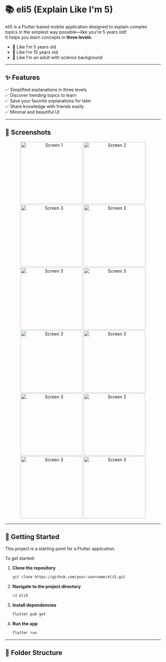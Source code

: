 # 📚 eli5 (Explain Like I'm 5)

eli5 is a Flutter-based mobile application designed to explain complex topics in the simplest way possible—like you're 5 years old!  
It helps you learn concepts in **three levels**:  
- 👶 Like I'm 5 years old  
- 🧒 Like I'm 15 years old  
- 🧑 Like I'm an adult with science background  

---

## ✨ Features

✅ Simplified explanations in three levels  
✅ Discover trending topics to learn  
✅ Save your favorite explanations for later  
✅ Share knowledge with friends easily  
✅ Minimal and beautiful UI  

---

## 📸 Screenshots

<p align="center">
  <img src="screenshots/screen1.png" alt="Screen 1" width="200"/>
  <img src="screenshots/screen2.png" alt="Screen 2" width="200"/>
  <img src="screenshots/screen3.png" alt="Screen 3" width="200"/>
  <img src="screenshots/screen4.png" alt="Screen 3" width="200"/>
  <img src="screenshots/screen5.png" alt="Screen 3" width="200"/>
  <img src="screenshots/screen6.png" alt="Screen 3" width="200"/>
  <img src="screenshots/screen7.png" alt="Screen 3" width="200"/>
  <img src="screenshots/screen8.png" alt="Screen 3" width="200"/>
  <img src="screenshots/screen9.png" alt="Screen 3" width="200"/>
  <img src="screenshots/screen10.png" alt="Screen 3" width="200"/>
  <img src="screenshots/screen11.png" alt="Screen 3" width="200"/>
  <img src="screenshots/screen12.png" alt="Screen 3" width="200"/>
</p>

---

## 🚀 Getting Started

This project is a starting point for a Flutter application.

To get started:

1. **Clone the repository**
    ```bash
    git clone https://github.com/your-username/eli5.git
    ```
2. **Navigate to the project directory**
    ```bash
    cd eli5
    ```
3. **Install dependencies**
    ```bash
    flutter pub get
    ```
4. **Run the app**
    ```bash
    flutter run
    ```

---

## 📂 Folder Structure

